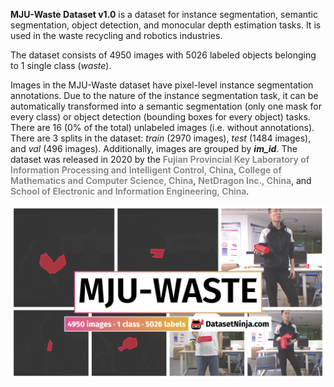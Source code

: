 **MJU-Waste Dataset v1.0** is a dataset for instance segmentation, semantic segmentation, object detection, and monocular depth estimation tasks. It is used in the waste recycling and robotics industries. 

The dataset consists of 4950 images with 5026 labeled objects belonging to 1 single class (*waste*).

Images in the MJU-Waste dataset have pixel-level instance segmentation annotations. Due to the nature of the instance segmentation task, it can be automatically transformed into a semantic segmentation (only one mask for every class) or object detection (bounding boxes for every object) tasks. There are 16 (0% of the total) unlabeled images (i.e. without annotations). There are 3 splits in the dataset: *train* (2970 images), *test* (1484 images), and *val* (496 images). Additionally, images are grouped by ***im_id***. The dataset was released in 2020 by the <span style="font-weight: 600; color: grey; border-bottom: 1px dashed #d3d3d3;">Fujian Provincial Key Laboratory of Information Processing and Intelligent Control, China</span>, <span style="font-weight: 600; color: grey; border-bottom: 1px dashed #d3d3d3;">College of Mathematics and Computer Science, China</span>, <span style="font-weight: 600; color: grey; border-bottom: 1px dashed #d3d3d3;">NetDragon Inc., China</span>, and <span style="font-weight: 600; color: grey; border-bottom: 1px dashed #d3d3d3;">School of Electronic and Information Engineering, China</span>.

<img src="https://github.com/dataset-ninja/mju-waste/raw/main/visualizations/poster.png">
